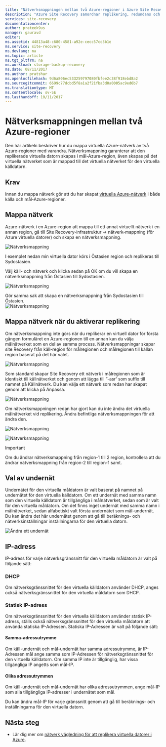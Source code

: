 ```yaml
---
title: "Nätverksmappningen mellan två Azure-regioner i Azure Site Recovery | Microsoft Docs"
description: "Azure Site Recovery samordnar replikering, redundans och återställning av virtuella datorer och fysiska servrar. Läs mer om redundans till Azure eller ett sekundärt datacenter."
services: site-recovery
documentationcenter: 
author: prateek9us
manager: gauravd
editor: 
ms.assetid: 44813a48-c680-4581-a92e-cecc57cc3b1e
ms.service: site-recovery
ms.devlang: na
ms.topic: article
ms.tgt_pltfrm: na
ms.workload: storage-backup-recovery
ms.date: 08/11/2017
ms.author: pratshar
ms.openlocfilehash: 9d6a806ec533259797080fbfee2c38f918ebd8a2
ms.sourcegitcommit: 6699c77dcbd5f8a1a2f21fba3d0a0005ac9ed6b7
ms.translationtype: MT
ms.contentlocale: sv-SE
ms.lasthandoff: 10/11/2017
---
```

# <a name="network-mapping-between-two-azure-regions"></a>Nätverksmappningen mellan två Azure-regioner


Den här artikeln beskriver hur du mappa virtuella Azure-nätverk av två Azure-regioner med varandra. Nätverksmappning garanterar att den replikerade virtuella datorn skapas i mål-Azure-region, även skapas på det virtuella nätverket som är mappad till det virtuella nätverket för den virtuella källdatorn.  

## <a name="prerequisites"></a>Krav
Innan du mappa nätverk gör att du har skapat [virtuella Azure-nätverk](../virtual-network/virtual-networks-overview.md) i både källa och mål-Azure-regioner.

## <a name="map-networks"></a>Mappa nätverk

Azure-nätverk i en Azure-region att mappa till ett annat virtuellt nätverk i en annan region, gå till Site Recovery-infrastruktur -> nätverk-mappning (för Azure virtuella datorer) och skapa en nätverksmappning.

![Nätverksmappning](./media/site-recovery-network-mapping-azure-to-azure/network-mapping1.png)


I exemplet nedan min virtuella dator körs i Östasien region och replikeras till Sydostasien.

Välj käll- och nätverk och klicka sedan på OK om du vill skapa en nätverksmappning från Östasien till Sydostasien.

![Nätverksmappning](./media/site-recovery-network-mapping-azure-to-azure/network-mapping2.png)


Gör samma sak att skapa en nätverksmappning från Sydostasien till Östasien.  
![Nätverksmappning](./media/site-recovery-network-mapping-azure-to-azure/network-mapping3.png)


## <a name="mapping-network-when-enabling-replication"></a>Mappa nätverk när du aktiverar replikering

Om nätverksmappning inte görs när du replikerar en virtuell dator för första gången formuläret en Azure-regionen till en annan kan du välja målnätverket som en del av samma process. Nätverksmappningar skapar site Recovery från käll-region för målregionen och målregionen till källan region baserat på det här valet.   

![Nätverksmappning](./media/site-recovery-network-mapping-azure-to-azure/network-mapping4.png)

Som standard skapar Site Recovery ett nätverk i målregionen som är identiskt till källnätverket och genom att lägga till ”-asr' som suffix till namnet på Källnätverk. Du kan välja ett nätverk som redan har skapat genom att klicka på Anpassa.

![Nätverksmappning](./media/site-recovery-network-mapping-azure-to-azure/network-mapping5.png)


Om nätverksmappningen redan har gjort kan du inte ändra det virtuella målnätverket vid replikering. Ändra befintliga nätverksmappningen för att ändra den.  

![Nätverksmappning](./media/site-recovery-network-mapping-azure-to-azure/network-mapping6.png)

![Nätverksmappning](./media/site-recovery-network-mapping-azure-to-azure/modify-network-mapping.png)

> [!IMPORTANT]
> Om du ändrar nätverksmappning från region-1 till 2 region, kontrollera att du ändrar nätverksmappning från region-2 till region-1 samt.
>
>


## <a name="subnet-selection"></a>Val av undernät
Undernätet för den virtuella måldatorn är valt baserat på namnet på undernätet för den virtuella källdatorn. Om ett undernät med samma namn som den virtuella källdatorn är tillgängliga i målnätverket, sedan som är valt för den virtuella måldatorn. Om det finns inget undernät med samma namn i målnätverket, sedan alfabetiskt valt första undernätet som mål-undernät. Du kan ändra det här undernätet genom att gå till beräknings- och nätverksinställningar inställningarna för den virtuella datorn.

![Ändra ett undernät](./media/site-recovery-network-mapping-azure-to-azure/modify-subnet.png)


## <a name="ip-address"></a>IP-adress

IP-adress för varje nätverksgränssnitt för den virtuella måldatorn är valt på följande sätt:

### <a name="dhcp"></a>DHCP
Om nätverksgränssnittet för den virtuella källdatorn använder DHCP, anges också nätverksgränssnittet för den virtuella måldatorn som DHCP.

### <a name="static-ip"></a>Statisk IP-adress
Om nätverksgränssnittet för den virtuella källdatorn använder statisk IP-adress, ställs också nätverksgränssnittet för den virtuella måldatorn att använda statiska IP-Adressen. Statiska IP-Adressen är valt på följande sätt:

#### <a name="same-address-space"></a>Samma-adressutrymme

Om käll-undernät och mål-undernät har samma adressutrymme, är IP-Adressen mål ange samma som IP-Adressen för nätverksgränssnittet för den virtuella källdatorn. Om samma IP inte är tillgänglig, har vissa tillgängliga IP angetts som mål-IP.

#### <a name="different-address-space"></a>Olika adressutrymmen

Om käll-undernät och mål-undernät har olika adressutrymmen, ange mål-IP som alla tillgängliga IP-adresser i undernätet som mål.

Du kan ändra mål-IP för varje gränssnitt genom att gå till beräknings- och inställningarna för den virtuella datorn.

## <a name="next-steps"></a>Nästa steg

- Lär dig mer om [nätverk vägledning för att replikera virtuella datorer i Azure](site-recovery-azure-to-azure-networking-guidance.md).
